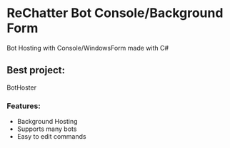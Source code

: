 # ReChatter Bot Console/Background Form
Bot Hosting with Console/WindowsForm made with C#

## Best project:
BotHoster

### Features:
- Background Hosting
- Supports many bots
- Easy to edit commands
